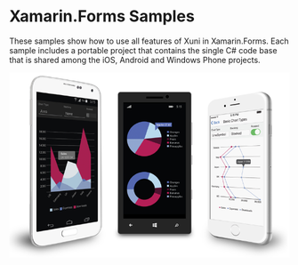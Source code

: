 Xamarin.Forms Samples
=====================

These samples show how to use all features of Xuni in Xamarin.Forms. Each sample includes a portable project that contains the single C# code base that is shared among the iOS, Android and Windows Phone projects.

![](./Screenshot.png)